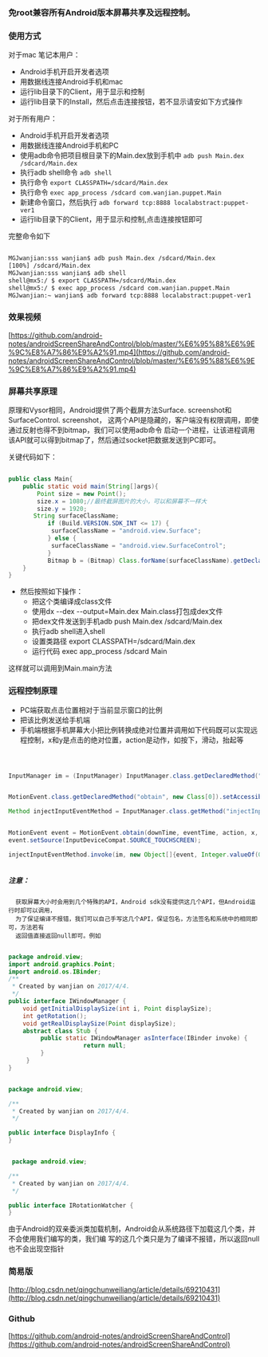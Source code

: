
### 免root兼容所有Android版本屏幕共享及远程控制。

### 使用方式

对于mac 笔记本用户：
* Android手机开启开发者选项
* 用数据线连接Android手机和mac
* 运行lib目录下的Client，用于显示和控制
* 运行lib目录下的Install，然后点击连接按钮，若不显示请安如下方式操作


对于所有用户：
* Android手机开启开发者选项
* 用数据线连接Android手机和PC
* 使用adb命令把项目根目录下的Main.dex放到手机中 `adb push Main.dex /sdcard/Main.dex`
* 执行adb shell命令 `adb shell`
* 执行命令 `export CLASSPATH=/sdcard/Main.dex`
* 执行命令 `exec app_process /sdcard com.wanjian.puppet.Main`
* 新建命令窗口，然后执行 `adb forward tcp:8888 localabstract:puppet-ver1`
* 运行lib目录下的Client，用于显示和控制,点击连接按钮即可



完整命令如下
```html

MGJwanjian:sss wanjian$ adb push Main.dex /sdcard/Main.dex
[100%] /sdcard/Main.dex
MGJwanjian:sss wanjian$ adb shell
shell@mx5:/ $ export CLASSPATH=/sdcard/Main.dex
shell@mx5:/ $ exec app_process /sdcard com.wanjian.puppet.Main
MGJwanjian:~ wanjian$ adb forward tcp:8888 localabstract:puppet-ver1


```




### 效果视频

[https://github.com/android-notes/androidScreenShareAndControl/blob/master/%E6%95%88%E6%9E%9C%E8%A7%86%E9%A2%91.mp4](https://github.com/android-notes/androidScreenShareAndControl/blob/master/%E6%95%88%E6%9E%9C%E8%A7%86%E9%A2%91.mp4)



### 屏幕共享原理

原理和Vysor相同，Android提供了两个截屏方法Surface. screenshot和SurfaceControl. screenshot，
这两个API是隐藏的，客户端没有权限调用，即使通过反射也得不到bitmap，我们可以使用adb命令
启动一个进程，让该进程调用该API就可以得到bitmap了，然后通过socket把数据发送到PC即可。

关键代码如下：
```java

public class Main{
    public static void main(String[]args){
        Point size = new Point();
        size.x = 1080;//最终截屏图片的大小，可以和屏幕不一样大
        size.y = 1920;
       String surfaceClassName;
           if (Build.VERSION.SDK_INT <= 17) {
            surfaceClassName = "android.view.Surface";
           } else {
            surfaceClassName = "android.view.SurfaceControl";
           }
           Bitmap b = (Bitmap) Class.forName(surfaceClassName).getDeclaredMethod("screenshot", new Class[]{Integer.TYPE, Integer.TYPE}).invoke(null, new Object[]{Integer.valueOf(size.x), Integer.valueOf(size.y)});
    }
}


```

* 然后按照如下操作：
    * 把这个类编译成class文件
    * 使用dx --dex --output=Main.dex  Main.class打包成dex文件
    * 把dex文件发送到手机adb push Main.dex /sdcard/Main.dex
    * 执行adb shell进入shell
    * 设置类路径 export CLASSPATH=/sdcard/Main.dex
    * 运行代码 exec app_process /sdcard Main

 这样就可以调用到Main.main方法

### 远程控制原理

* PC端获取点击位置相对于当前显示窗口的比例
* 把该比例发送给手机端
* 手机端根据手机屏幕大小把比例转换成绝对位置并调用如下代码既可以实现远程控制，x和y是点击的绝对位置，action是动作，如按下，滑动，抬起等

```java



InputManager im = (InputManager) InputManager.class.getDeclaredMethod("getInstance", new Class[0]).invoke(null, new Object[0]);


MotionEvent.class.getDeclaredMethod("obtain", new Class[0]).setAccessible(true);

Method injectInputEventMethod = InputManager.class.getMethod("injectInputEvent", new Class[]{InputEvent.class, Integer.TYPE});


MotionEvent event = MotionEvent.obtain(downTime, eventTime, action, x, y, pressure, 1.0f, 0, 1.0f, 1.0f, 0, 0);
event.setSource(InputDeviceCompat.SOURCE_TOUCHSCREEN);

injectInputEventMethod.invoke(im, new Object[]{event, Integer.valueOf(0)});



```

##### 注意：
      获取屏幕大小时会用到几个特殊的API，Android sdk没有提供这几个API，但Android运行时却可以调用，
      为了保证编译不报错，我们可以自己手写这几个API，保证包名，方法签名和系统中的相同即可，方法若有
      返回值直接返回null即可。例如


```java

package android.view;
import android.graphics.Point;
import android.os.IBinder;
/**
 * Created by wanjian on 2017/4/4.
 */
public interface IWindowManager {
    void getInitialDisplaySize(int i, Point displaySize);
    int getRotation();
    void getRealDisplaySize(Point displaySize);
    abstract class Stub {
         public static IWindowManager asInterface(IBinder invoke) {
                     return null;
         }
     }
}


```


```java

package android.view;

/**
 * Created by wanjian on 2017/4/4.
 */

public interface DisplayInfo {
}



```



```java
 package android.view;

/**
 * Created by wanjian on 2017/4/4.
 */

public interface IRotationWatcher {
}


```


由于Android的双亲委派类加载机制，Android会从系统路径下加载这几个类，并不会使用我们编写的类，我们编
写的这几个类只是为了编译不报错，所以返回null也不会出现空指针






### 简易版
[http://blog.csdn.net/qingchunweiliang/article/details/69210431](http://blog.csdn.net/qingchunweiliang/article/details/69210431)



### Github
[https://github.com/android-notes/androidScreenShareAndControl](https://github.com/android-notes/androidScreenShareAndControl)


